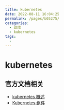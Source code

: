 ```yaml
---
title: kubernetes
date: 2022-08-11 16:04:25
permalink: /pages/b05275/
categories:
  - 运维
  - kubernetes
tags:
  - 
---
```

# kubernetes
## 官方文档相关

- [kubernetes 概述](https://kubernetes.io/zh-cn/docs/concepts/overview/what-is-kubernetes/)
- [Kubernetes 组件](https://kubernetes.io/zh-cn/docs/concepts/overview/components/)